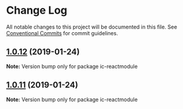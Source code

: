 # Change Log

All notable changes to this project will be documented in this file.
See [Conventional Commits](https://conventionalcommits.org) for commit guidelines.

## [1.0.12](https://github.com/TOC-TEAM/lernaRepos/compare/ic-reactmodule@1.0.11...ic-reactmodule@1.0.12) (2019-01-24)

**Note:** Version bump only for package ic-reactmodule





## [1.0.11](https://github.com/TOC-TEAM/lernaRepos/compare/ic-reactmodule@1.0.10...ic-reactmodule@1.0.11) (2019-01-24)

**Note:** Version bump only for package ic-reactmodule
